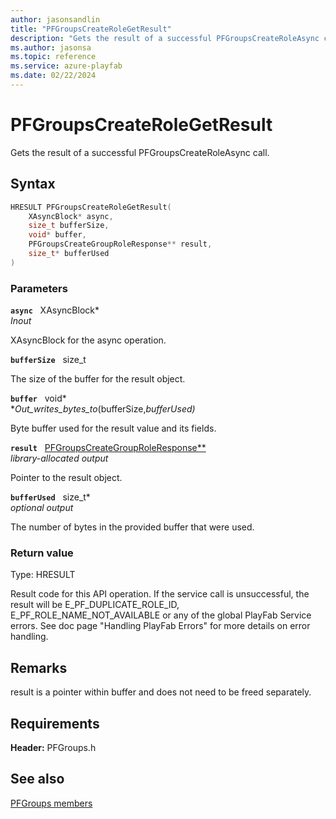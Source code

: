 ```yaml
---
author: jasonsandlin
title: "PFGroupsCreateRoleGetResult"
description: "Gets the result of a successful PFGroupsCreateRoleAsync call."
ms.author: jasonsa
ms.topic: reference
ms.service: azure-playfab
ms.date: 02/22/2024
---
```


# PFGroupsCreateRoleGetResult  

Gets the result of a successful PFGroupsCreateRoleAsync call.  

## Syntax  
  
```cpp
HRESULT PFGroupsCreateRoleGetResult(  
    XAsyncBlock* async,  
    size_t bufferSize,  
    void* buffer,  
    PFGroupsCreateGroupRoleResponse** result,  
    size_t* bufferUsed  
)  
```  
  
### Parameters  
  
**`async`** &nbsp; XAsyncBlock*  
*_Inout_*  
  
XAsyncBlock for the async operation.  
  
**`bufferSize`** &nbsp; size_t  
  
The size of the buffer for the result object.  
  
**`buffer`** &nbsp; void*  
*_Out_writes_bytes_to_(bufferSize,*bufferUsed)*  
  
Byte buffer used for the result value and its fields.  
  
**`result`** &nbsp; [PFGroupsCreateGroupRoleResponse**](../../pfgroupstypes/structs/pfgroupscreategrouproleresponse.md)  
*library-allocated output*  
  
Pointer to the result object.  
  
**`bufferUsed`** &nbsp; size_t*  
*optional output*  
  
The number of bytes in the provided buffer that were used.  
  
  
### Return value
Type: HRESULT
  
Result code for this API operation. If the service call is unsuccessful, the result will be E_PF_DUPLICATE_ROLE_ID, E_PF_ROLE_NAME_NOT_AVAILABLE or any of the global PlayFab Service errors. See doc page "Handling PlayFab Errors" for more details on error handling.
  
## Remarks  
  
result is a pointer within buffer and does not need to be freed separately.
  
## Requirements  
  
**Header:** PFGroups.h
  
## See also  
[PFGroups members](../pfgroups_members.md)  

  
  
